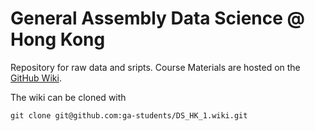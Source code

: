 General Assembly Data Science @ Hong Kong
=======

Repository for raw data and sripts. Course Materials are hosted on the [GitHub Wiki](https://github.com/ga-students/DS_HK_1/wiki).

The wiki can be cloned with 

`git clone git@github.com:ga-students/DS_HK_1.wiki.git`
